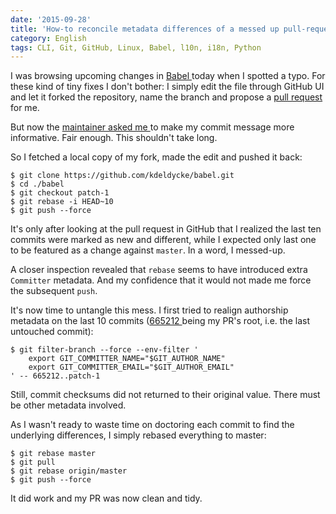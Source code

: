 ```yaml
---
date: '2015-09-28'
title: 'How-to reconcile metadata differences of a messed up pull-request '
category: English
tags: CLI, Git, GitHub, Linux, Babel, l10n, i18n, Python
---
```


I was browsing upcoming changes in [Babel
](https://github.com/python-babel/babel) today when I spotted a typo. For these
kind of tiny fixes I don't bother: I simply edit the file through GitHub UI and
let it forked the repository, name the branch and propose a [pull request
](https://github.com/python-babel/babel/pull/264) for me.

But now the [maintainer asked me
](https://github.com/python-babel/babel/pull/264#issuecomment-143711250) to
make my commit message more informative. Fair enough. This shouldn't take long.

So I fetched a local copy of my fork, made the edit and pushed it back:

```shell-session
$ git clone https://github.com/kdeldycke/babel.git
$ cd ./babel
$ git checkout patch-1
$ git rebase -i HEAD~10
$ git push --force
```

It's only after looking at the pull request in GitHub that I realized the last
ten commits were marked as new and different, while I expected only last one to
be featured as a change against `master`. In a word, I messed-up.

A closer inspection revealed that `rebase` seems to have introduced extra
`Committer` metadata. And my confidence that it would not made me force the
subsequent `push`.

It's now time to untangle this mess. I first tried to realign authorship
metadata on the last 10 commits ([665212
](https://github.com/python-babel/babel/commit/665212) being my PR's root, i.e.
the last untouched commit):

```shell-session
$ git filter-branch --force --env-filter '
    export GIT_COMMITTER_NAME="$GIT_AUTHOR_NAME"
    export GIT_COMMITTER_EMAIL="$GIT_AUTHOR_EMAIL"
' -- 665212..patch-1
```

Still, commit checksums did not returned to their original value. There must be
other metadata involved.

As I wasn't ready to waste time on doctoring each commit to find the
underlying differences, I simply rebased everything to master:

```shell-session
$ git rebase master
$ git pull
$ git rebase origin/master
$ git push --force
```

It did work and my PR was now clean and tidy.
